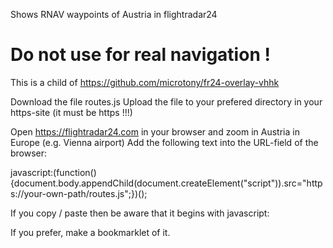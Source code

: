 Shows RNAV waypoints of Austria in flightradar24
# Do not use for real navigation !



This is a child of
https://github.com/microtony/fr24-overlay-vhhk


Download the file routes.js
Upload the file to your prefered directory in your https-site (it must be https !!!)


Open https://flightradar24.com in your browser and zoom in Austria in Europe (e.g. Vienna airport)
Add the following text into the URL-field of the browser:

javascript:(function(){document.body.appendChild(document.createElement("script")).src="https://your-own-path/routes.js";})();

If you copy / paste then be aware that it begins with
javascript:


If you prefer, make a bookmarklet of it.
